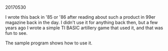 20170530

I wrote this back in '85 or '86 after reading about such a product in 99er magazine back in the day. I didn't use it for anything back then, but a few years ago I wrote a simple TI BASIC artillery game that used it, and that was fun to see.

The sample program shows how to use it.
